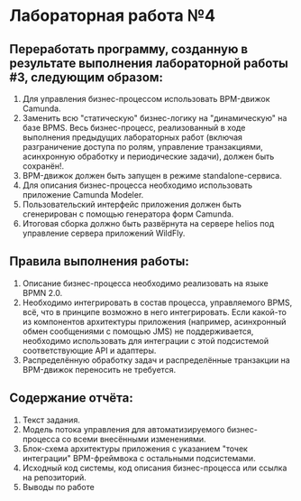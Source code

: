 # Лабораторная работа №4
## Переработать программу, созданную в результате выполнения лабораторной работы #3, следующим образом:

1. Для управления бизнес-процессом использовать BPM-движок Camunda.
2. Заменить всю "статическую" бизнес-логику на "динамическую" на базе BPMS. Весь бизнес-процесс, реализованный в ходе выполнения предыдущих лабораторных работ (включая разграничение доступа по ролям, управление транзакциями, асинхронную обработку и периодические задачи), должен быть сохранён!.
3. BPM-движок должен быть запущен в режиме standalone-сервиса.
4. Для описания бизнес-процесса необходимо использовать приложение Camunda Modeler.
5. Пользовательский интерфейс приложения должен быть сгенерирован с помощью генератора форм Camunda.
6. Итоговая сборка должно быть развёрнута на сервере helios под управление сервера приложений WildFly.

## Правила выполнения работы:

1. Описание бизнес-процесса необходимо реализовать на языке BPMN 2.0.
2. Необходимо интегрировать в состав процесса, управляемого BPMS, всё, что в принципе возможно в него интегрировать. Если какой-то из компонентов архитектуры приложения (например, асинхронный обмен сообщениями с помощью JMS) не поддерживается, необходимо использовать для интеграции с этой подсистемой соответствующие API и адаптеры.
3. Распределённую обработку задач и распределённые транзакции на BPM-движок переносить не требуется.

## Содержание отчёта:

1. Текст задания.
2. Модель потока управления для автоматизируемого бизнес-процесса со всеми внесёнными изменениями.
3. Блок-схема архитектуры приложения с указанием "точек интеграции" BPM-фреймвока с остальными подсистемами.
4. Исходный код системы, код описания бизнес-процесса или ссылка на репозиторий.
5. Выводы по работе
